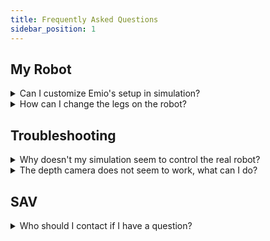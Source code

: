 ```yaml
---
title: Frequently Asked Questions
sidebar_position: 1
---
```


## My Robot

<details> 
    <summary>Can I customize Emio's setup in simulation?</summary>
    <aside>
    The **emio-labs** application offers a sandbox mode that allows you to set up Emio exactly as you want, using either the original set of legs and connectors or your own designed parts. In the main dashboard, click on the Sandbox link to open the corresponding page:
    
    1. Follow the instructions to set up your Emio and its numerical twin.
    2. Launch the corresponding simulation by clicking the SOFA button as usual, and enjoy!
    </aside>
</details>
    
    
<details>
    <summary>How can I change the legs on the robot?</summary>
    <aside>
    
    Have a look at Emio’s [Hardware User Manual](https://www.notion.so/136582ce7d3a810aa99cdf5a5640ec86?pvs=21) for detailed instructions.
    
    </aside>
</details>

## Troubleshooting

<details>
    <summary>Why doesn't my simulation seem to control the real robot?</summary>
    <aside>
    - Check that the physical device is properly connected and powered on. Refer to Emio's [Hardware User Manual](https://www.notion.so/136582ce7d3a810aa99cdf5a5640ec86?pvs=21) for detailed instructions.
    - Make sure only one simulation is running. Close all active simulations and restart the simulation software.
    - Check for any errors in the corresponding logs (found in the emio-labs application, beneath the SOFA button you've just clicked).
    - If you encounter an error message, consult the **emio-labs > Introduction > Let's try Emio > Troubleshooting** section.
    - Verify that you've toggled the **Simulation / Robot** button at the top of the simulation software (it should be green).
    </aside>
</details>
    
<details>
    <summary>The depth camera does not seem to work, what can I do?</summary>
    <aside>
    - Make sure only one simulation is running. Close all active simulations, unplug and plug again the USB cable, and restart the simulation software.
    - Make sure to use the provided USB cable.
    - If you have a USB hub between the computer and Emio, try first without.
    - Try to use a USB 3 port (should be blue or with a super speed mark).
    - Open a webcam application and check if the software detects the camera.
    </aside>
</details>

## SAV

<details>
    <summary>Who should I contact if I have a question?</summary>
    <aside>
    - If you're experiencing issues with your Emio and cannot find a solution on our website, please contact our support team. You can reach them by filling out [this form](https://www.notion.so/136582ce7d3a8102af15f555ffa9f5c2?pvs=21) or sending an email to [support@compliance-robotics.com](mailto:support@compliance-robotics.com). Our team will respond to you as quickly as possible.
    - For questions about our products or if you need advice before making a purchase, please get in touch with us. You can do so by completing [this form](https://compliance-robotics.com/#contact-us) or sending an email to [contact@compliance-robotics.com](mailto:contact@compliance-robotics.com).
    </aside>
</details>